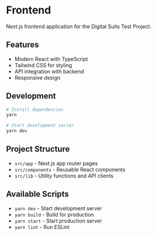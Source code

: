 # Frontend

Next.js frontend application for the Digital Suits Test Project.

## Features
- Modern React with TypeScript
- Tailwind CSS for styling
- API integration with backend
- Responsive design

## Development
```bash
# Install dependencies
yarn

# Start development server
yarn dev
```

## Project Structure
- `src/app` - Next.js app router pages
- `src/components` - Reusable React components
- `src/lib` - Utility functions and API clients

## Available Scripts
- `yarn dev` - Start development server
- `yarn build` - Build for production
- `yarn start` - Start production server
- `yarn lint` - Run ESLint
